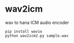 # wav2icm
wav to hana ICM audio encoder
<pre><code>pip install wavio
python wav2icm2.py sample.wav
</code></pre>
